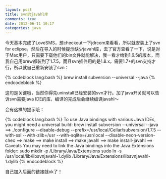 ```yaml
---
layout: post
title: svn的javahl库
comments: true
date: 2012-06-11 10:17
categories: java
---
```


今天基本完成了LoveSMS，想checkout一下jdrcom来看看，所以就安装上了svn for eclipse，然后在导入的时候提示缺少javahl库，去了官方查看了一下，说是对于Mac用户，只需要下载他们的bin文件就能解决，我一看才给到1.6.5的版本，而我自己用brew都装到了1.7.5，而且svn插件用的是1.8.x，需要1.7+的svn支持才行，所以就自己重新安装了svn：


{% codeblock lang:bash %}
brew install subversion --universal --java
{% endcodeblock %}

这句是关键哦，当然你得先uninstall已经安装的svn才行。加了java开关就可以告诉svn需要java IDE的库，编译的完成后会继续编译javahl～

会有这样的提示哦：


{% codeblock lang:bash %}
To use Java bindings with various Java IDEs, you might need a universal build:
 brew install subversion --universal --java
==> ./configure --disable-debug --prefix=/usr/local/Cellar/subversion/1.7.5 --with-ssl --with-zlib=/usr --with-sqlite=/usr/local --disable-neon-version-chec
==> make
==> make install
==> make javahl
==> make install-javahl
==> Caveats
You may need to link the Java bindings into the Java Extensions folder:
 sudo mkdir -p /Library/Java/Extensions
 sudo ln -s /usr/local/lib/libsvnjavahl-1.dylib /Library/Java/Extensions/libsvnjavahl-1.dylib
{% endcodeblock %}

自己加入后面的链接就ok了！

